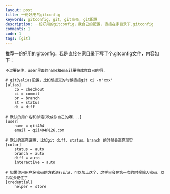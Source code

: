 ```yaml
---
layout: post
title: 一份好用的gitconfig
keywords: gitconfig, git, git高亮, git配置
description: 一份好用的gitconfig，我自己的配置，直接在家目录下.gitconfig
comments: 1
code: 1
tags: [git]
---
```


推荐一份好用的gitconfig，我是直接在家目录下写了个.gitconfig文件，内容如下：

`不过要记住，user里面的name和email要换成你自己的啊.`

```
# git的alias设置，比如想提交的时候直接git ci -m'xxx'
[alias]
    co = checkout
    ci = commit
    br = branch
    st = status
    di = diff

# 默认的用户名和邮箱[改成你自己的啊...]
[user]
    name = qii404
    email = qii404@126.com

# 默认的高亮设置，比如git diff、status、branch 的时候会高亮现实
[color]
    status = auto
    branch = auto
    diff = auto
    interactive = auto

# 如果你用用户名密码的方式进行认证，可以加上这个，这样只会在第一次的时候输入密码，以后就会记住了
[credential]
    helper = store

```


